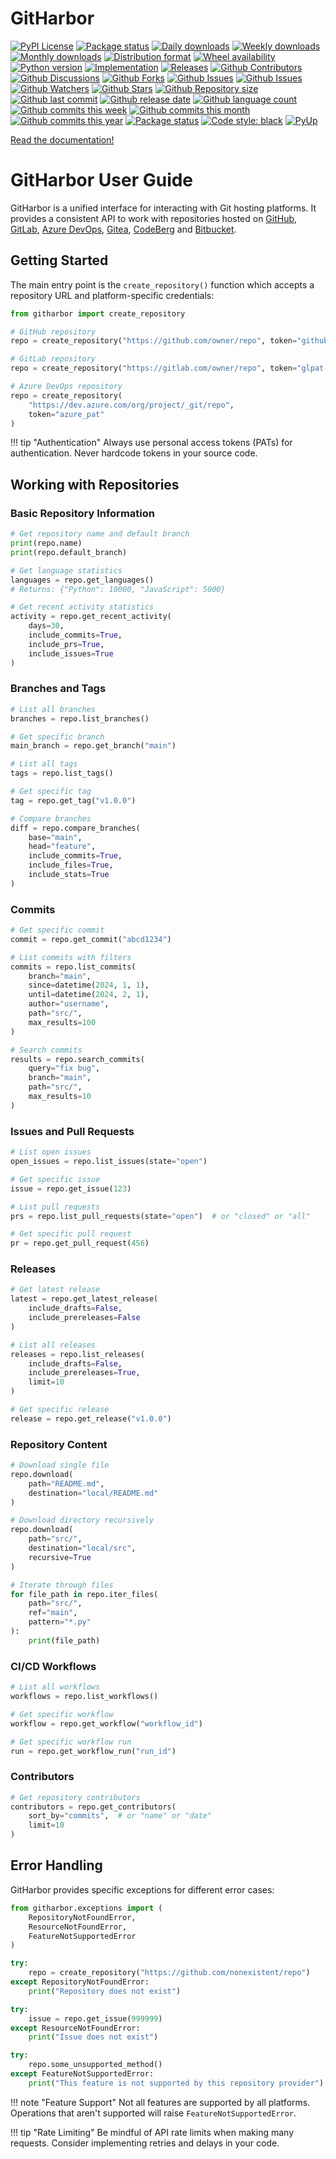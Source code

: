 # GitHarbor

[![PyPI License](https://img.shields.io/pypi/l/githarbor.svg)](https://pypi.org/project/githarbor/)
[![Package status](https://img.shields.io/pypi/status/githarbor.svg)](https://pypi.org/project/githarbor/)
[![Daily downloads](https://img.shields.io/pypi/dd/githarbor.svg)](https://pypi.org/project/githarbor/)
[![Weekly downloads](https://img.shields.io/pypi/dw/githarbor.svg)](https://pypi.org/project/githarbor/)
[![Monthly downloads](https://img.shields.io/pypi/dm/githarbor.svg)](https://pypi.org/project/githarbor/)
[![Distribution format](https://img.shields.io/pypi/format/githarbor.svg)](https://pypi.org/project/githarbor/)
[![Wheel availability](https://img.shields.io/pypi/wheel/githarbor.svg)](https://pypi.org/project/githarbor/)
[![Python version](https://img.shields.io/pypi/pyversions/githarbor.svg)](https://pypi.org/project/githarbor/)
[![Implementation](https://img.shields.io/pypi/implementation/githarbor.svg)](https://pypi.org/project/githarbor/)
[![Releases](https://img.shields.io/github/downloads/phil65/githarbor/total.svg)](https://github.com/phil65/githarbor/releases)
[![Github Contributors](https://img.shields.io/github/contributors/phil65/githarbor)](https://github.com/phil65/githarbor/graphs/contributors)
[![Github Discussions](https://img.shields.io/github/discussions/phil65/githarbor)](https://github.com/phil65/githarbor/discussions)
[![Github Forks](https://img.shields.io/github/forks/phil65/githarbor)](https://github.com/phil65/githarbor/forks)
[![Github Issues](https://img.shields.io/github/issues/phil65/githarbor)](https://github.com/phil65/githarbor/issues)
[![Github Issues](https://img.shields.io/github/issues-pr/phil65/githarbor)](https://github.com/phil65/githarbor/pulls)
[![Github Watchers](https://img.shields.io/github/watchers/phil65/githarbor)](https://github.com/phil65/githarbor/watchers)
[![Github Stars](https://img.shields.io/github/stars/phil65/githarbor)](https://github.com/phil65/githarbor/stars)
[![Github Repository size](https://img.shields.io/github/repo-size/phil65/githarbor)](https://github.com/phil65/githarbor)
[![Github last commit](https://img.shields.io/github/last-commit/phil65/githarbor)](https://github.com/phil65/githarbor/commits)
[![Github release date](https://img.shields.io/github/release-date/phil65/githarbor)](https://github.com/phil65/githarbor/releases)
[![Github language count](https://img.shields.io/github/languages/count/phil65/githarbor)](https://github.com/phil65/githarbor)
[![Github commits this week](https://img.shields.io/github/commit-activity/w/phil65/githarbor)](https://github.com/phil65/githarbor)
[![Github commits this month](https://img.shields.io/github/commit-activity/m/phil65/githarbor)](https://github.com/phil65/githarbor)
[![Github commits this year](https://img.shields.io/github/commit-activity/y/phil65/githarbor)](https://github.com/phil65/githarbor)
[![Package status](https://codecov.io/gh/phil65/githarbor/branch/main/graph/badge.svg)](https://codecov.io/gh/phil65/githarbor/)
[![Code style: black](https://img.shields.io/badge/code%20style-black-000000.svg)](https://github.com/psf/black)
[![PyUp](https://pyup.io/repos/github/phil65/githarbor/shield.svg)](https://pyup.io/repos/github/phil65/githarbor/)

[Read the documentation!](https://phil65.github.io/githarbor/)

# GitHarbor User Guide

GitHarbor is a unified interface for interacting with Git hosting platforms. It provides a consistent API to work with repositories hosted on [GitHub](https://github.com), [GitLab](https://gitlab.com), [Azure DevOps](https://azure.microsoft.com/products/devops), [Gitea](https://gitea.io), [CodeBerg](https://codeberg.org) and [Bitbucket](https://bitbucket.org).

## Getting Started

The main entry point is the `create_repository()` function which accepts a repository URL and platform-specific credentials:

```python
from githarbor import create_repository

# GitHub repository
repo = create_repository("https://github.com/owner/repo", token="github_pat_...")

# GitLab repository
repo = create_repository("https://gitlab.com/owner/repo", token="glpat-...")

# Azure DevOps repository
repo = create_repository(
    "https://dev.azure.com/org/project/_git/repo",
    token="azure_pat"
)
```

!!! tip "Authentication"
    Always use personal access tokens (PATs) for authentication. Never hardcode tokens in your source code.

## Working with Repositories

### Basic Repository Information

```python
# Get repository name and default branch
print(repo.name)
print(repo.default_branch)

# Get language statistics
languages = repo.get_languages()
# Returns: {"Python": 10000, "JavaScript": 5000}

# Get recent activity statistics
activity = repo.get_recent_activity(
    days=30,
    include_commits=True,
    include_prs=True,
    include_issues=True
)
```

### Branches and Tags

```python
# List all branches
branches = repo.list_branches()

# Get specific branch
main_branch = repo.get_branch("main")

# List all tags
tags = repo.list_tags()

# Get specific tag
tag = repo.get_tag("v1.0.0")

# Compare branches
diff = repo.compare_branches(
    base="main",
    head="feature",
    include_commits=True,
    include_files=True,
    include_stats=True
)
```

### Commits

```python
# Get specific commit
commit = repo.get_commit("abcd1234")

# List commits with filters
commits = repo.list_commits(
    branch="main",
    since=datetime(2024, 1, 1),
    until=datetime(2024, 2, 1),
    author="username",
    path="src/",
    max_results=100
)

# Search commits
results = repo.search_commits(
    query="fix bug",
    branch="main",
    path="src/",
    max_results=10
)
```

### Issues and Pull Requests

```python
# List open issues
open_issues = repo.list_issues(state="open")

# Get specific issue
issue = repo.get_issue(123)

# List pull requests
prs = repo.list_pull_requests(state="open")  # or "closed" or "all"

# Get specific pull request
pr = repo.get_pull_request(456)
```

### Releases

```python
# Get latest release
latest = repo.get_latest_release(
    include_drafts=False,
    include_prereleases=False
)

# List all releases
releases = repo.list_releases(
    include_drafts=False,
    include_prereleases=True,
    limit=10
)

# Get specific release
release = repo.get_release("v1.0.0")
```

### Repository Content

```python
# Download single file
repo.download(
    path="README.md",
    destination="local/README.md"
)

# Download directory recursively
repo.download(
    path="src/",
    destination="local/src",
    recursive=True
)

# Iterate through files
for file_path in repo.iter_files(
    path="src/",
    ref="main",
    pattern="*.py"
):
    print(file_path)
```

### CI/CD Workflows

```python
# List all workflows
workflows = repo.list_workflows()

# Get specific workflow
workflow = repo.get_workflow("workflow_id")

# Get specific workflow run
run = repo.get_workflow_run("run_id")
```

### Contributors

```python
# Get repository contributors
contributors = repo.get_contributors(
    sort_by="commits",  # or "name" or "date"
    limit=10
)
```

## Error Handling

GitHarbor provides specific exceptions for different error cases:

```python
from githarbor.exceptions import (
    RepositoryNotFoundError,
    ResourceNotFoundError,
    FeatureNotSupportedError
)

try:
    repo = create_repository("https://github.com/nonexistent/repo")
except RepositoryNotFoundError:
    print("Repository does not exist")

try:
    issue = repo.get_issue(999999)
except ResourceNotFoundError:
    print("Issue does not exist")

try:
    repo.some_unsupported_method()
except FeatureNotSupportedError:
    print("This feature is not supported by this repository provider")
```

!!! note "Feature Support"
    Not all features are supported by all platforms. Operations that aren't supported will raise `FeatureNotSupportedError`.

!!! tip "Rate Limiting"
    Be mindful of API rate limits when making many requests. Consider implementing retries and delays in your code.

